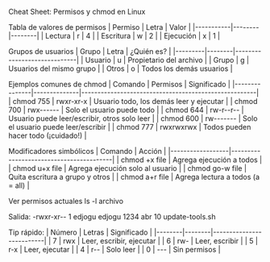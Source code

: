 
Cheat Sheet: Permisos y chmod en Linux

Tabla de valores de permisos
| Permiso   | Letra | Valor |
|-----------|--------|--------|
| Lectura   | r      | 4      |
| Escritura | w      | 2      |
| Ejecución | x      | 1      |

Grupos de usuarios
| Grupo   | Letra | ¿Quién es?                  |
|---------|--------|-----------------------------|
| Usuario | u      | Propietario del archivo     |
| Grupo   | g      | Usuarios del mismo grupo    |
| Otros   | o      | Todos los demás usuarios    |

Ejemplos comunes de chmod
| Comando       | Permisos     | Significado                                          |
|---------------|--------------|------------------------------------------------------|
| chmod 755     | rwxr-xr-x    | Usuario todo, los demás leer y ejecutar              |
| chmod 700     | rwx------    | Solo el usuario puede todo                           |
| chmod 644     | rw-r--r--    | Usuario puede leer/escribir, otros solo leer         |
| chmod 600     | rw-------    | Solo el usuario puede leer/escribir                  |
| chmod 777     | rwxrwxrwx    | Todos pueden hacer todo (¡cuidado!)                  |

Modificadores simbólicos
| Comando          | Acción                                  |
|------------------|-----------------------------------------|
| chmod +x file    | Agrega ejecución a todos                |
| chmod u+x file   | Agrega ejecución solo al usuario        |
| chmod go-w file  | Quita escritura a grupo y otros         |
| chmod a+r file   | Agrega lectura a todos (a = all)        |

Ver permisos actuales
ls -l archivo

Salida:
-rwxr-xr-- 1 edjogu edjogu 1234 abr 10 update-tools.sh

Tip rápido:
| Número | Letras | Significado             |
|--------|--------|--------------------------|
| 7      | rwx    | Leer, escribir, ejecutar |
| 6      | rw-    | Leer, escribir           |
| 5      | r-x    | Leer, ejecutar           |
| 4      | r--    | Solo leer                |
| 0      | ---    | Sin permisos             |

<!-- Actualizado el 10 de abril de 2025 -->
